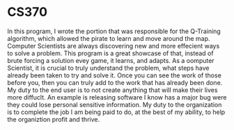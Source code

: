 # CS370

In this program, I wrote the portion that was responsible for the Q-Training algorithm, which allowed the pirate to learn and move around the map. \
Computer Scientists are always discovering new and more effecient ways to solve a problem. This program is a great showcase of that, instead of brute forcing a solution evey game, it learns, and adapts. As a oomputer Scientist, it is crucial to truly understand the problem, what steps have already been taken to try and solve it. Once you can see the work of those before you, then you can truly add to the work that has already been done. My duty to the end user is to not create anything that will make their lives more diffuclt. An example is releasing software I know has a major bug were they could lose personal sensitive information. My duty to the organization is to complete the job I am being paid to do, at the best of my ability, to help the organiztion profit and thrive.
